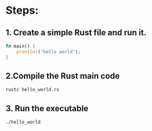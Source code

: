 # Steps: 

## 1. Create a simple Rust file and run it.

```rust
fn main() {	println!("hello world");}
```
## 2.Compile the Rust main code
```bash
rustc hello_world.rs
```## 3. Run the executable

```bash
./hello_world
```
